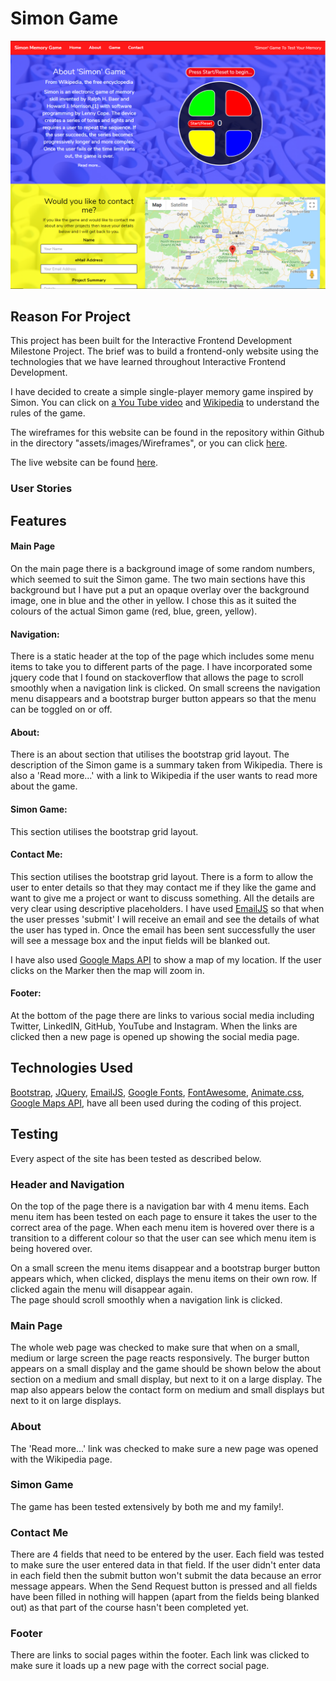 # Simon Game

<img src="assets/images/Simon_Game_Screen_Print.png">

## Reason For Project

This project has been built for the Interactive Frontend Development Milestone Project. 
The brief was to build a frontend-only website using the technologies that we have learned throughout Interactive Frontend Development. 

I have decided to create a simple single-player memory game inspired by Simon. 
You can click on [a You Tube video](https://www.youtube.com/watch?v=1Yqj76Q4jJ4) and [Wikipedia](https://en.wikipedia.org/wiki/Simon_(game)) to understand the rules of the game. 

The wireframes for this website can be found in the repository within Github in the directory "assets/images/Wireframes", 
or you can click [here](https://github.com/darrenmessenger/simon-game/tree/master/assets/images/Wireframes).

The live website can be found [here](https://darrenmessenger.github.io/simon-game/).

### User Stories



## Features

#### Main Page
On the main page there is a background image of some random numbers, which seemed to suit the Simon game. 
The two main sections have this background but I have put a put an opaque overlay over the background image, one in blue and the other in yellow. 
I chose this as it suited the colours of the actual Simon game (red, blue, green, yellow).

#### Navigation:
There is a static header at the top of the page which includes some menu items to take you to different parts of the page. 
I have incorporated some jquery code that I found on stackoverflow that allows the page to scroll smoothly when a navigation link is clicked. 
On small screens the navigation menu disappears and a bootstrap burger button appears so that the menu can be toggled on or off. 

#### About:
There is an about section that utilises the bootstrap grid layout. The description of the Simon game is a summary taken from Wikipedia. 
There is also a 'Read more...' with a link to Wikipedia if the user wants to read more about the game. 

#### Simon Game:
This section utilises the bootstrap grid layout. 

#### Contact Me:
This section utilises the bootstrap grid layout. There is a form to allow the user to enter details so that they may contact me if they like the game and want to give me a project or want to discuss something.
All the details are very clear using descriptive placeholders. 
I have used [EmailJS](http://www.emailjs.com/) so that when the user presses 'submit' I will receive an email and see the details of what the user has typed in. 
Once the email has been sent successfully the user will see a message box and the input fields will be blanked out. 

I have also used [Google Maps API](https://developers.google.com/maps/documentation/javascript/tutorial) to show a map of my location. If the user clicks on the Marker then the map will zoom in. 

#### Footer:
At the bottom of the page there are links to various social media including Twitter, LinkedIN, GitHub, YouTube and Instagram. 
When the links are clicked then a new page is opened up showing the social media page. 

## Technologies Used

[Bootstrap](https://getbootstrap.com/), [JQuery](https://jquery.com/), [EmailJS](http://www.emailjs.com/), [Google Fonts](https://fonts.google.com/), 
[FontAwesome](https://fontawesome.com/), [Animate.css](https://daneden.github.io/animate.css/), [Google Maps API](https://developers.google.com/maps/documentation/javascript/tutorial),
have all been used during the coding of this project. 

## Testing
Every aspect of the site has been tested as described below.

### Header and Navigation

On the top of the page there is a navigation bar with 4 menu items. Each menu item has been tested on each page to ensure it takes the user to the correct area of the page. 
When each menu item is hovered over there is a transition to a different colour so that the user can see which menu item is being hovered over. 

On a small screen the menu items disappear and a bootstrap burger button appears which, when clicked, displays the menu items on their own row. If clicked again the menu will disappear again.  
The page should scroll smoothly when a navigation link is clicked.

### Main Page

The whole web page was checked to make sure that when on a small, medium or large screen the page reacts responsively. 
The burger button appears on a small display and the game should be shown below the about section on a medium and small display, but next to it on a large display. 
The map also appears below the contact form on medium and small displays but next to it on large displays. 

### About

The 'Read more...' link was checked to make sure a new page was opened with the Wikipedia page. 

### Simon Game

The game has been tested extensively by both me and my family!.

### Contact Me

There are 4 fields that need to be entered by the user. Each field was tested to make sure the user entered data in that field. 
If the user didn't enter data in each field then the submit button won't submit the data because an error message appears. 
When the Send Request button is pressed and all fields have been filled in nothing will happen (apart from the fields being blanked out) as that part of the course hasn't been completed yet. 


### Footer

There are links to social pages within the footer. Each link was clicked to make sure it loads up a new page with the correct social page. 

